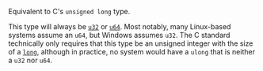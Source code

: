 Equivalent to C's `unsigned long` type.

This type will always be [`u32`] or [`u64`]. Most notably, many Linux-based systems assume an `u64`, but Windows assumes `u32`. The C standard technically only requires that this type be an unsigned integer with the size of a [`long`], although in practice, no system would have a `ulong` that is neither a `u32` nor `u64`.

[`long`]: type.c_long.html
[`u32`]: ../../primitive.u32.html
[`u64`]: ../../primitive.u64.html
